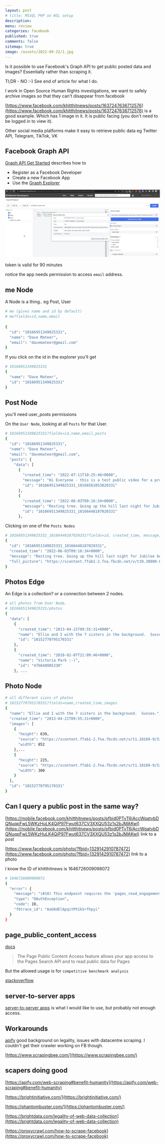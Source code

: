 ```yaml
---
layout: post
# title: MSSQL PHP on WSL setup
description: 
menu: review
categories: facebook
published: true 
comments: false     
sitemap: true
image: /assets/2022-09-22/1.jpg
---
```


<!-- [![alt text](/assets/2021-10-22/email-cover.jpg "email"){:width="800px"}](/assets/2021-10-22/email-cover.jpg) -->
<!-- [![alt text](/assets/2021-10-22/email-cover.jpg "Thanks to Solen Feyissa on unsplash - https://unsplash.com/@solenfeyissa")](https://unsplash.com/@solenfeyissa) -->


<!-- [![alt text](/assets/2021-12-21/desk.jpg "email")](/assets/2021-12-21/desk.jpg) -->

<!-- [![alt text](/assets/2022-09-15/fire-map.jpg "email")](/assets/2022-09-15/fire-map.jpg) -->

<!-- [![alt text](/assets/2022-09-15/cookie.jpg "email")](/assets/2022-09-15/cookie.jpg) -->

<!-- ![alt text](/assets/2022-11-03/2.jpg "email")](/assets/2022-11-03/2.jpg) -->

Is it possible to use Facebook's Graph API to get public posted data and images? Essentially rather than scraping it.

Tl;DR - NO :-) See end of article for what I do.

I work in Open Source Human Rights investigations, we want to safely archive images so that they can't disappear from facebook

[https://www.facebook.com/khitthitnews/posts/1637247636712576](https://www.facebook.com/khitthitnews/posts/1637247636712576) is a good example. Which has 1 image in it. It is public facing (you don't need to be logged in to view it).

Other social media platforms make it easy to retrieve public data eg Twitter API, Telegram, TikTok, VK

## Facebook Graph API

[Graph API Get Started](https://developers.facebook.com/docs/graph-api/get-started) describes how to

- Register as a Facebook Developer
- Create a new Facebook App
- Use the [Graph Explorer](https://developers.facebook.com/tools/explorer)

[![alt text](/assets/2022-11-09/1.jpg "email")](/assets/2022-11-09/1.jpg)

token is valid for 90 minutes

notice the app needs permission to access `email` address.

## me Node

A Node is a thing.. eg Post, User


```bash
# me (gives name and id by default)
# me?fields=id,name,email

{
  "id": "10166951349825331",
  "name": "Dave Mateer",
  "email": "davemateer@gmail.com"
}
```

If you click on the id in the explorer you'll get

```bash
# 10166951349825331
{
  "name": "Dave Mateer",
  "id": "10166951349825331"
}

```

## Post Node

you'll need user_posts permissions

On the `User Node`, looking at all `Posts` for that User.

```bash
# 10166951349825331?fields=id,name,email,posts
{
  "id": "10166951349825331",
  "name": "Dave Mateer",
  "email": "davemateer@gmail.com",
  "posts": {
    "data": [
      {
        "created_time": "2022-07-11T10:25:46+0000",
        "message": "Hi Everyone - this is a test public video for a project I'm working on!",
        "id": "10166951349825331_10166561853820331"
      },
      {
        "created_time": "2022-06-03T09:16:34+0000",
        "message": "Resting tree. Going up the hill last night for Jubilee beacon lighting.",
        "id": "10166951349825331_10166448187020331"
      },

```

Clicking on one of the `Posts Nodes`

```bash
# 10166951349825331_10166448187020331?fields=id, created_time, message, full_picture
{
  "id": "10166951349825331_10166448187020331",
  "created_time": "2022-06-03T09:16:34+0000",
  "message": "Resting tree. Going up the hill last night for Jubilee beacon lighting.",
  "full_picture": "https://scontent.ffab1-2.fna.fbcdn.net/v/t39.30808-6/283266029_10166448185560331_1411838295880156780_n.jpg?stp=dst-jpg_p180x540&_nc_cat=104&ccb=1-7&_nc_sid=8024bb&_nc_ohc=ddn5e7zlZT8AX94BWAp&_nc_ht=scontent.ffab1-2.fna&edm=ADqbNqUEAAAA&oh=00_AfC69LxOJAlLuGhenIjzq02FA0x1TwJ7DIJEBOApWOf82w&oe=6371570B"
}
```

## Photos Edge

An Edge is a collection? or a connection between 2 nodes.

```bash
# all photos from User Node.
# 10166951349825331/photos
{
  "data": [
    {
      "created_time": "2013-04-21T09:55:31+0000",
      "name": "Ellie and I with the 7 sisters in the background.  Sussex.",
      "id": "10152770795170331"
    },
    {
      "created_time": "2010-02-07T21:09:46+0000",
      "name": "Victoria Park :-)",
      "id": "476048985330"
    }, ...

```

## Photo Node

```bash
# all different sizes of photos
# 10152770795170331?fields=name,created_time,images
{
  "name": "Ellie and I with the 7 sisters in the background.  Sussex.",
  "created_time": "2013-04-21T09:55:31+0000",
  "images": [
    {
      "height": 639,
      "source": "https://scontent.ffab1-2.fna.fbcdn.net/v/t1.18169-9/532862_10152770795170331_944541926_n.jpg?_nc_cat=106&ccb=1-7&_nc_sid=dd7718&_nc_ohc=R6GcykLnruYAX9CwLbp&_nc_ht=scontent.ffab1-2.fna&edm=AMAeTUEEAAAA&oh=00_AfClXYDQpZyQ_dvVtL-pbK_5vOUWG1nKXXEOZfwDd3sgLA&oe=63933675",
      "width": 852
    },...
    {
      "height": 225,
      "source": "https://scontent.ffab1-2.fna.fbcdn.net/v/t1.18169-9/532862_10152770795170331_944541926_n.jpg?stp=dst-jpg_p75x225&_nc_cat=106&ccb=1-7&_nc_sid=dd7718&_nc_ohc=R6GcykLnruYAX9CwLbp&_nc_ht=scontent.ffab1-2.fna&edm=AMAeTUEEAAAA&oh=00_AfA7kYNJzjq0cvNSES01-2b55DgCkCUCQTkr_uokG_tIIA&oe=63933675",
      "width": 300
    }
  ],
  "id": "10152770795170331"
}
```

## Can I query a public post in the same way?

[https://mobile.facebook.com/khitthitnews/posts/pfbid0PTvT6iAccWqatvbDQNuqpFwL5WKzHuLK4QjP97Fwut637CV3XXQU53z1s2bJMAKwl](https://mobile.facebook.com/khitthitnews/posts/pfbid0PTvT6iAccWqatvbDQNuqpFwL5WKzHuLK4QjP97Fwut637CV3XXQU53z1s2bJMAKwl) link to a post

[https://www.facebook.com/photo/?fbid=1329142910787472](https://www.facebook.com/photo/?fbid=1329142910787472) link to a photo

I know the ID of khitthitnews is 1646726009098072

```bash
# 1646726009098072
{
  "error": {
    "message": "(#10) This endpoint requires the 'pages_read_engagement' permission or the 'Page Public Content Access' feature. Refer to https://developers.facebook.com/docs/apps/review/login-permissions#manage-pages and https://developers.facebook.com/docs/apps/review/feature#reference-PAGES_ACCESS for details.",
    "type": "OAuthException",
    "code": 10,
    "fbtrace_id": "AaU8dElApqiYPX1kSrfhpyi"
  }
}
```

## page_public_content_access

[docs](https://developers.facebook.com/docs/features-reference/page-public-content-access)

> The Page Public Content Access feature allows your app access to the Pages Search API and to read public data for Pages

But the allowed usage is for `competitive benchmark analysis`

[stackoverflow](https://stackoverflow.com/questions/50455988/facebook-pages-api-page-public-content-access-review-screencast)


## server-to-server apps

[server-to-server apps](https://developers.facebook.com/docs/development/create-an-app/server-to-server-apps) is what I would like to use, but probably not enough access.

## Workarounds

[apify](https://blog.apify.com/how-to-scrape-facebook-pages-posts-comments-photos-and-more/) good background on legality, issues with datacentre scraping. I couldn't get their crawler working on FB  though.

[https://www.scrapingbee.com/](https://www.scrapingbee.com/)


## scapers doing good
[https://apify.com/web-scraping#benefit-humanity](https://apify.com/web-scraping#benefit-humanity)

[https://brightinitiative.com/](https://brightinitiative.com/)





[https://phantombuster.com/](https://phantombuster.com/)


[https://brightdata.com/legality-of-web-data-collection](https://brightdata.com/legality-of-web-data-collection)


[https://proxycrawl.com/how-to-scrape-facebook](https://proxycrawl.com/how-to-scrape-facebook)